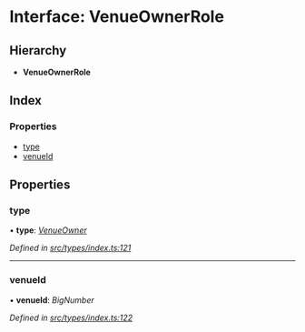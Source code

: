 # Interface: VenueOwnerRole

## Hierarchy

* **VenueOwnerRole**

## Index

### Properties

* [type](venueownerrole.md#type)
* [venueId](venueownerrole.md#venueid)

## Properties

###  type

• **type**: *[VenueOwner](../enums/roletype.md#venueowner)*

*Defined in [src/types/index.ts:121](https://github.com/PolymathNetwork/polymesh-sdk/blob/5b409784/src/types/index.ts#L121)*

___

###  venueId

• **venueId**: *BigNumber*

*Defined in [src/types/index.ts:122](https://github.com/PolymathNetwork/polymesh-sdk/blob/5b409784/src/types/index.ts#L122)*
